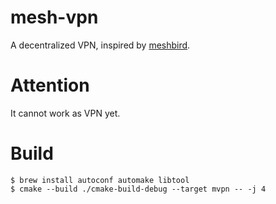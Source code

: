 # mesh-vpn

A decentralized VPN, inspired by [meshbird](https://github.com/meshbird/meshbird).

# Attention

It cannot work as VPN yet.

# Build

```
$ brew install autoconf automake libtool
$ cmake --build ./cmake-build-debug --target mvpn -- -j 4
```
